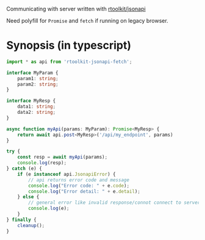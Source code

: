 Communicating with server written with [rtoolkit/jsonapi](https://godoc.org/github.com/Ronmi/rtoolkit/jsonapi)

Need polyfill for `Promise` and `fetch` if running on legacy browser.

# Synopsis (in typescript)

```typescript
import * as api from 'rtoolkit-jsonapi-fetch';

interface MyParam {
    param1: string;
    param2: string;
}

interface MyResp {
    data1: string;
    data2: string;
}

async function myApi(params: MyParam): Promise<MyResp> {
    return await api.post<MyResp>('/api/my_endpoint', params)
}

try {
    const resp = await myApi(params);
    console.log(resp);
} catch (e) {
    if (e instanceof api.JsonapiError) {
        // api returns error code and message
        console.log("Error code: " + e.code);
        console.log("Error detail: " + e.detail);
    } else {
        // general error like invalid response/connot connect to server/...
        console.log(e);
    }
} finally {
    cleanup();
}
```